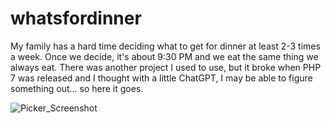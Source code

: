 # whatsfordinner
My family has a hard time deciding what to get for dinner at least 2-3 times a week.  Once we decide, it's about 9:30 PM and we eat the same thing we always eat.  There was another project I used to use, but it broke when PHP 7 was released and I thought with a little ChatGPT, I may be able to figure something out... so here it goes.

![Picker_Screenshot](https://github.com/user-attachments/assets/f578baa3-4202-41b3-bbb1-23a8e50d8a5d)
